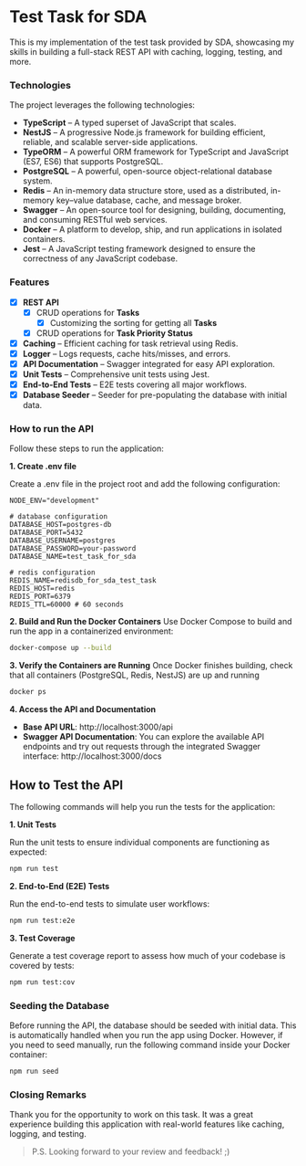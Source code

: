 # Test Task for SDA

This is my implementation of the test task provided by SDA, showcasing my skills in building a full-stack REST API with caching, logging, testing, and more.

### Technologies

The project leverages the following technologies:

- **TypeScript** – A typed superset of JavaScript that scales.
- **NestJS** – A progressive Node.js framework for building efficient, reliable, and scalable server-side applications.
- **TypeORM** – A powerful ORM framework for TypeScript and JavaScript (ES7, ES6) that supports PostgreSQL.
- **PostgreSQL** – A powerful, open-source object-relational database system.
- **Redis** – An in-memory data structure store, used as a distributed, in-memory key–value database, cache, and message broker.
- **Swagger** – An open-source tool for designing, building, documenting, and consuming RESTful web services.
- **Docker** – A platform to develop, ship, and run applications in isolated containers.
- **Jest** – A JavaScript testing framework designed to ensure the correctness of any JavaScript codebase.

### Features

- [x] **REST API**
  - [x] CRUD operations for **Tasks**
    - [x] Customizing the sorting for getting all **Tasks**
  - [x] CRUD operations for **Task Priority Status**
- [x] **Caching** – Efficient caching for task retrieval using Redis.
- [x] **Logger** – Logs requests, cache hits/misses, and errors.
- [x] **API Documentation** – Swagger integrated for easy API exploration.
- [x] **Unit Tests** – Comprehensive unit tests using Jest.
- [x] **End-to-End Tests** – E2E tests covering all major workflows.
- [x] **Database Seeder** – Seeder for pre-populating the database with initial data.

### How to run the API

Follow these steps to run the application:

**1. Create .env file**

Create a .env file in the project root and add the following configuration:

```
NODE_ENV="development"

# database configuration
DATABASE_HOST=postgres-db
DATABASE_PORT=5432
DATABASE_USERNAME=postgres
DATABASE_PASSWORD=your-password
DATABASE_NAME=test_task_for_sda

# redis configuration
REDIS_NAME=redisdb_for_sda_test_task
REDIS_HOST=redis
REDIS_PORT=6379
REDIS_TTL=60000 # 60 seconds
```

**2. Build and Run the Docker Containers**
Use Docker Compose to build and run the app in a containerized environment:
```sh
docker-compose up --build
```

**3. Verify the Containers are Running**
Once Docker finishes building, check that all containers (PostgreSQL, Redis, NestJS) are up and running

```sh
docker ps
```

**4. Access the API and Documentation**
- **Base API URL**: http://localhost:3000/api
- **Swagger API Documentation**: You can explore the available API endpoints and try out requests through the integrated Swagger interface: http://localhost:3000/docs

## How to Test the API

The following commands will help you run the tests for the application:

**1. Unit Tests**

Run the unit tests to ensure individual components are functioning as expected:

```bash
npm run test
```

**2. End-to-End (E2E) Tests**

Run the end-to-end tests to simulate user workflows:

```bash
npm run test:e2e
```

**3. Test Coverage**

Generate a test coverage report to assess how much of your codebase is covered by tests:

```bash
npm run test:cov
```

### Seeding the Database

Before running the API, the database should be seeded with initial data. This is automatically handled when you run the app using Docker. However, if you need to seed manually, run the following command inside your Docker container:

```bash
npm run seed
```

### Closing Remarks

Thank you for the opportunity to work on this task. It was a great experience building this application with real-world features like caching, logging, and testing.

> P.S. Looking forward to your review and feedback! ;)
